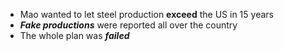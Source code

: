 * Mao wanted to let steel production __**exceed**__ the US in 15 years
* _**Fake productions**_ were reported all over the country
* The whole plan was _**failed**_
